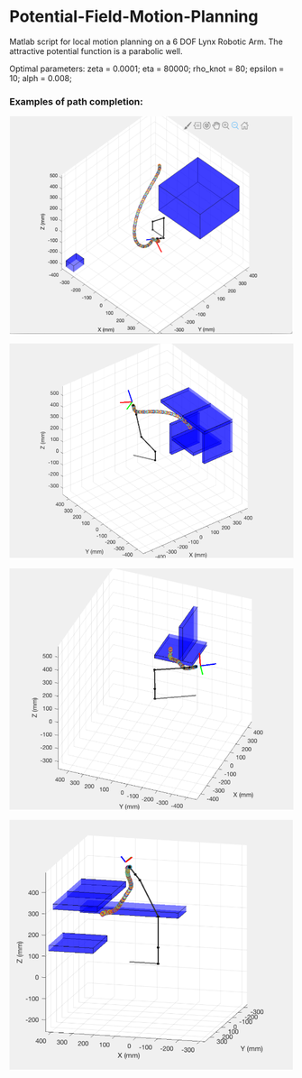 # Potential-Field-Motion-Planning
Matlab script for local motion planning on a 6 DOF Lynx Robotic Arm. The attractive potential function is a parabolic well. 

Optimal parameters: zeta = 0.0001;  eta = 80000;  rho_knot = 80;  epsilon = 10;  alph = 0.008; 

### Examples of path completion: 

![alt text](https://github.com/dekauf/Potential-Field-Motion-Planning/blob/master/images/Screen%20Shot%202018-11-21%20at%206.38.18%20PM.png)

![alt text](https://github.com/dekauf/Potential-Field-Motion-Planning/blob/master/images/Screen%20Shot%202018-11-21%20at%206.38.31%20PM.png)

![alt text](https://github.com/OmkarSavant/Potential-Field-Motion-Planning/blob/master/images/Screen%20Shot%202018-11-21%20at%206.38.48%20PM.png)

![alt text](https://github.com/OmkarSavant/Potential-Field-Motion-Planning/blob/master/images/Screen%20Shot%202018-11-21%20at%206.38.58%20PM.png)
